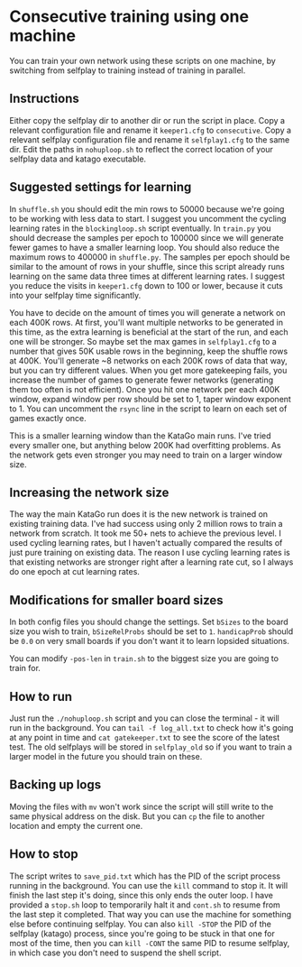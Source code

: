# Consecutive training using one machine

You can train your own network using these scripts on one machine, by switching from selfplay to training instead of training in parallel.

## Instructions

Either copy the selfplay dir to another dir or run the script in place. Copy a relevant configuration file and rename it `keeper1.cfg` to `consecutive`. Copy a relevant selfplay configuration file and rename it `selfplay1.cfg` to the same dir. Edit the paths in `nohuploop.sh` to reflect the correct location of your selfplay data and katago executable.

## Suggested settings for learning

In `shuffle.sh` you should edit the min rows to 50000 because we're going to be working with less data to start. I suggest you uncomment the cycling learning rates in the `blockingloop.sh` script eventually. In `train.py` you should decrease the samples per epoch to 100000 since we will generate fewer games to have a smaller learning loop. You should also reduce the maximum rows to 400000 in `shuffle.py`. The samples per epoch should be similar to the amount of rows in your shuffle, since this script already runs learning on the same data three times at different learning rates. I suggest you reduce the visits in `keeper1.cfg` down to 100 or lower, because it cuts into your selfplay time significantly.

You have to decide on the amount of times you will generate a network on each 400K rows. At first, you'll want multiple networks to be generated in this time, as the extra learning is beneficial at the start of the run, and each one will be stronger. So maybe set the max games in `selfplay1.cfg` to a number that gives 50K usable rows in the beginning, keep the shuffle rows at 400K. You'll generate ~8 networks on each 200K rows of data that way, but you can try different values. When you get more gatekeeping fails, you increase the number of games to generate fewer networks (generating them too often is not efficient). Once you hit one network per each 400K window, expand window per row should be set to 1, taper window exponent to 1. You can uncomment the `rsync` line in the script to learn on each set of games exactly once.

This is a smaller learning window than the KataGo main runs. I've tried every smaller one, but anything below 200K had overfitting problems. As the network gets even stronger you may need to train on a larger window size.

## Increasing the network size

The way the main KataGo run does it is the new network is trained on existing training data. I've had success using only 2 million rows to train a network from scratch. It took me 50+ nets to achieve the previous level. I used cycling learning rates, but I haven't actually compared the results of just pure training on existing data. The reason I use cycling learning rates is that existing networks are stronger right after a learning rate cut, so I always do one epoch at cut learning rates.

## Modifications for smaller board sizes

In both config files you should change the settings. Set `bSizes` to the board size you wish to train, `bSizeRelProbs` should be set to `1`. `handicapProb` should be `0.0` on very small boards if you don't want it to learn lopsided situations.

You can modify `-pos-len` in `train.sh` to the biggest size you are going to train for.

## How to run

Just run the `./nohuploop.sh` script and you can close the terminal - it will run in the background. You can `tail -f log_all.txt` to check how it's going at any point in time and `cat gatekeeper.txt` to see the score of the latest test. The old selfplays will be stored in `selfplay_old` so if you want to train a larger model in the future you should train on these.

## Backing up logs

Moving the files with `mv` won't work since the script will still write to the same physical address on the disk. But you can `cp` the file to another location and empty the current one.

## How to stop

The script writes to `save_pid.txt` which has the PID of the script process running in the background. You can use the `kill` command to stop it. It will finish the last step it's doing, since this only ends the outer loop. I have provided a `stop.sh` loop to temporarily halt it and `cont.sh` to resume from the last step it completed. That way you can use the machine for something else before continuing selfplay. You can also `kill -STOP` the PID of the selfplay (katago) process, since you're going to be stuck in that one for most of the time, then you can `kill -CONT` the same PID to resume selfplay, in which case you don't need to suspend the shell script.
